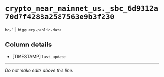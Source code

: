 # `crypto_near_mainnet_us._sbc_6d9312a70d7f4288a2587563e9b3f230`
`bq-1` | `bigquery-public-data`

## Column details
* [TIMESTAMP] `last_update`

-------------------------------------------------------------------------------
*Do not make edits above this line.*
